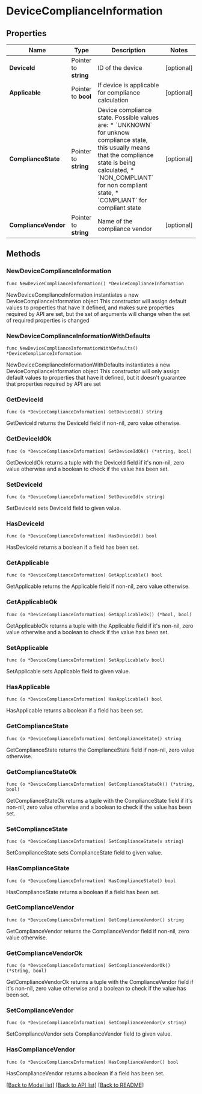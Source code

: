 # DeviceComplianceInformation

## Properties

Name | Type | Description | Notes
------------ | ------------- | ------------- | -------------
**DeviceId** | Pointer to **string** | ID of the device | [optional] 
**Applicable** | Pointer to **bool** | If device is applicable for compliance calculation | [optional] 
**ComplianceState** | Pointer to **string** | Device compliance state. Possible values are: * &#x60;UNKNOWN&#x60; for unknow compliance state, this usually means that the compliance state is being calculated, * &#x60;NON_COMPLIANT&#x60; for non compliant state, * &#x60;COMPLIANT&#x60; for compliant state  | [optional] 
**ComplianceVendor** | Pointer to **string** | Name of the compliance vendor | [optional] 

## Methods

### NewDeviceComplianceInformation

`func NewDeviceComplianceInformation() *DeviceComplianceInformation`

NewDeviceComplianceInformation instantiates a new DeviceComplianceInformation object
This constructor will assign default values to properties that have it defined,
and makes sure properties required by API are set, but the set of arguments
will change when the set of required properties is changed

### NewDeviceComplianceInformationWithDefaults

`func NewDeviceComplianceInformationWithDefaults() *DeviceComplianceInformation`

NewDeviceComplianceInformationWithDefaults instantiates a new DeviceComplianceInformation object
This constructor will only assign default values to properties that have it defined,
but it doesn't guarantee that properties required by API are set

### GetDeviceId

`func (o *DeviceComplianceInformation) GetDeviceId() string`

GetDeviceId returns the DeviceId field if non-nil, zero value otherwise.

### GetDeviceIdOk

`func (o *DeviceComplianceInformation) GetDeviceIdOk() (*string, bool)`

GetDeviceIdOk returns a tuple with the DeviceId field if it's non-nil, zero value otherwise
and a boolean to check if the value has been set.

### SetDeviceId

`func (o *DeviceComplianceInformation) SetDeviceId(v string)`

SetDeviceId sets DeviceId field to given value.

### HasDeviceId

`func (o *DeviceComplianceInformation) HasDeviceId() bool`

HasDeviceId returns a boolean if a field has been set.

### GetApplicable

`func (o *DeviceComplianceInformation) GetApplicable() bool`

GetApplicable returns the Applicable field if non-nil, zero value otherwise.

### GetApplicableOk

`func (o *DeviceComplianceInformation) GetApplicableOk() (*bool, bool)`

GetApplicableOk returns a tuple with the Applicable field if it's non-nil, zero value otherwise
and a boolean to check if the value has been set.

### SetApplicable

`func (o *DeviceComplianceInformation) SetApplicable(v bool)`

SetApplicable sets Applicable field to given value.

### HasApplicable

`func (o *DeviceComplianceInformation) HasApplicable() bool`

HasApplicable returns a boolean if a field has been set.

### GetComplianceState

`func (o *DeviceComplianceInformation) GetComplianceState() string`

GetComplianceState returns the ComplianceState field if non-nil, zero value otherwise.

### GetComplianceStateOk

`func (o *DeviceComplianceInformation) GetComplianceStateOk() (*string, bool)`

GetComplianceStateOk returns a tuple with the ComplianceState field if it's non-nil, zero value otherwise
and a boolean to check if the value has been set.

### SetComplianceState

`func (o *DeviceComplianceInformation) SetComplianceState(v string)`

SetComplianceState sets ComplianceState field to given value.

### HasComplianceState

`func (o *DeviceComplianceInformation) HasComplianceState() bool`

HasComplianceState returns a boolean if a field has been set.

### GetComplianceVendor

`func (o *DeviceComplianceInformation) GetComplianceVendor() string`

GetComplianceVendor returns the ComplianceVendor field if non-nil, zero value otherwise.

### GetComplianceVendorOk

`func (o *DeviceComplianceInformation) GetComplianceVendorOk() (*string, bool)`

GetComplianceVendorOk returns a tuple with the ComplianceVendor field if it's non-nil, zero value otherwise
and a boolean to check if the value has been set.

### SetComplianceVendor

`func (o *DeviceComplianceInformation) SetComplianceVendor(v string)`

SetComplianceVendor sets ComplianceVendor field to given value.

### HasComplianceVendor

`func (o *DeviceComplianceInformation) HasComplianceVendor() bool`

HasComplianceVendor returns a boolean if a field has been set.


[[Back to Model list]](../README.md#documentation-for-models) [[Back to API list]](../README.md#documentation-for-api-endpoints) [[Back to README]](../README.md)


